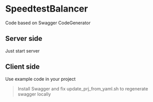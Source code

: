 # SpeedtestBalancer

Code based on Swagger CodeGenerator

## Server side

Just start server

## Client side

Use example code in your project

> Install Swagger and fix update_prj_from_yaml.sh to regenerate swagger locally 